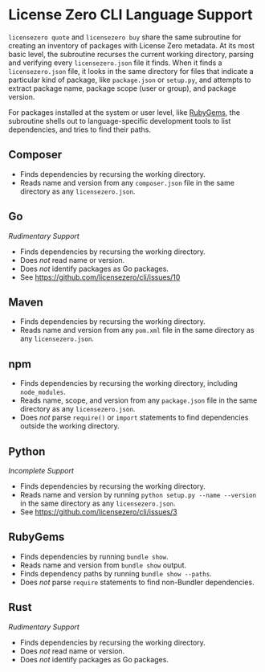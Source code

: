 # License Zero CLI Language Support

`licensezero quote` and `licensezero buy` share the same subroutine for creating an inventory of packages with License Zero metadata.  At its most basic level, the subroutine recurses the current working directory, parsing and verifying every `licensezero.json` file it finds.  When it finds a `licensezero.json` file, it looks in the same directory for files that indicate a particular kind of package, like `package.json` or `setup.py`, and attempts to extract package name, package scope (user or group), and package version.

For packages installed at the system or user level, like [RubyGems](#rubygems), the subroutine shells out to language-specific development tools to list dependencies, and tries to find their paths.

## <a id="composer">Composer</a>

- Finds dependencies by recursing the working directory.
- Reads name and version from any `composer.json` file in the same directory as any `licensezero.json`.

## <a id="go">Go</a>

_Rudimentary Support_

- Finds dependencies by recursing the working directory.
- Does _not_ read name or version.
- Does _not_ identify packages as Go packages.
- See <https://github.com/licensezero/cli/issues/10>

## <a id="maven">Maven</a>

- Finds dependencies by recursing the working directory.
- Reads name and version from any `pom.xml` file in the same directory as any `licensezero.json`.

## <a id="npm">npm</a>

- Finds dependencies by recursing the working directory, including `node_modules`.
- Reads name, scope, and version from any `package.json` file in the same directory as any `licensezero.json`.
- Does _not_ parse `require()` or `import` statements to find dependencies outside the working directory.

## <a id="python">Python</a>

_Incomplete Support_

- Finds dependencies by recursing the working directory.
- Reads name and version by running `python setup.py --name --version` in the same directory as any `licensezero.json`.
- See <https://github.com/licensezero/cli/issues/3>

## <a id="rubygems">RubyGems</a>

- Finds dependencies by running `bundle show`.
- Reads name and version from `bundle show` output.
- Finds dependency paths by running `bundle show --paths`.
- Does _not_ parse `require` statements to find non-Bundler dependencies.

## <a id="rust">Rust</a>

_Rudimentary Support_

- Finds dependencies by recursing the working directory.
- Does _not_ read name or version.
- Does _not_ identify packages as Go packages.
